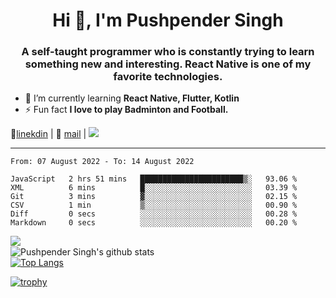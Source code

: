 <h1 align="center">Hi 👋, I'm Pushpender Singh</h1>
<h3 align="center">A self-taught programmer who is constantly trying to learn something new and interesting. React Native is one of my favorite technologies.</h3>

- 🌱 I’m currently learning **React Native, Flutter, Kotlin**
- ⚡ Fun fact **I love to play Badminton and Football.**

👔[linekdin](https://www.linkedin.com/in/pushpender-singh-240061202/) | 📧 [mail](mailto:pushpendersingh@p2devs.com) | ![](https://komarev.com/ghpvc/?username=pushpender-singh-ap&color=blue)


---

<!--START_SECTION:waka-->

```text
From: 07 August 2022 - To: 14 August 2022

JavaScript   2 hrs 51 mins   ███████████████████████▒░   93.06 %
XML          6 mins          █░░░░░░░░░░░░░░░░░░░░░░░░   03.39 %
Git          3 mins          ▓░░░░░░░░░░░░░░░░░░░░░░░░   02.15 %
CSV          1 min           ▒░░░░░░░░░░░░░░░░░░░░░░░░   00.90 %
Diff         0 secs          ░░░░░░░░░░░░░░░░░░░░░░░░░   00.28 %
Markdown     0 secs          ░░░░░░░░░░░░░░░░░░░░░░░░░   00.20 %
```

<!--END_SECTION:waka-->

<img align="left" src="https://github-readme-streak-stats.herokuapp.com/?user=pushpender-singh-ap&theme=dark" /></br>
![Pushpender Singh's github stats](https://github-readme-stats.vercel.app/api?username=pushpender-singh-ap&show_icons=true&theme=radical&count_private=true)</br>
[![Top Langs](https://github-readme-stats.vercel.app/api/top-langs/?username=pushpender-singh-ap&theme=radical)](https://github.com/pushpender-singh-ap/github-readme-stats)

[![trophy](https://github-profile-trophy.vercel.app/?username=pushpender-singh-ap&theme=radical)](https://github.com/pushpender-singh-ap/pushpender-singh-ap)
